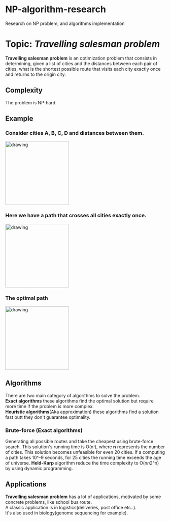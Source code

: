 # NP-algorithm-research
Research on NP problem, and algorithms implementation
# Topic: *Travelling salesman problem*
**Travelling salesman problem** is an optimization problem that consists in determining, given a list of cities and the distances between each pair of cities, what is the shortest possible route that visits each city exactly once and returns to the origin city.
## Complexity
The problem is NP-hard.
## Example
### Consider cities A, B, C, D and distances between them.<br/>
<img src="https://upload.wikimedia.org/wikipedia/commons/1/19/Tsp_instance.png?uselang=fr" alt="drawing" width="200"/><br/>
### Here we have a path that crosses all cities exactly once.
<img src="https://upload.wikimedia.org/wikipedia/commons/thumb/2/26/Tsp_solution_debile.png/185px-Tsp_solution_debile.png" alt="drawing" width="200"/><br/>
### The optimal path
<img src="https://upload.wikimedia.org/wikipedia/commons/thumb/4/44/Tsp_opt.png/186px-Tsp_opt.png" alt="drawing" width="200"/><br/>
## Algorithms
There are two main category of algorithms to solve the problem.<br/>
**Exact algorithms** these algorithms find the optimal solution but require more time if the problem is more complex.<br/>
**Heuristic algorithms**(Aka approximation) these algorithms find a solution fast butt they don't guarantee optimality.<br/>
### Brute-force (Exact algorithms)
Generating all possible routes and take the cheapest using brute-force search.
This solution's running time is O(n!), where <strong>n</strong> represents the number of cities.
This solution becomes unfeasible for even 20 cities.
If a computing a path takes 10^-9 seconds, for 25 cities the running time exceeds the age of universe.
<strong>Held-Karp</strong> algorithm reduce the time complexity to O(n*n*2^n) by using dynamic programming.
## Applications
**Travelling salesman problem** has a lot of applications, motivated by some concrete problems, like school bus route.<br/> 
A classic application is in logistics(deliveries, post office etc..).<br/> 
It's also used in biology(genome sequencing for example).<br/>
